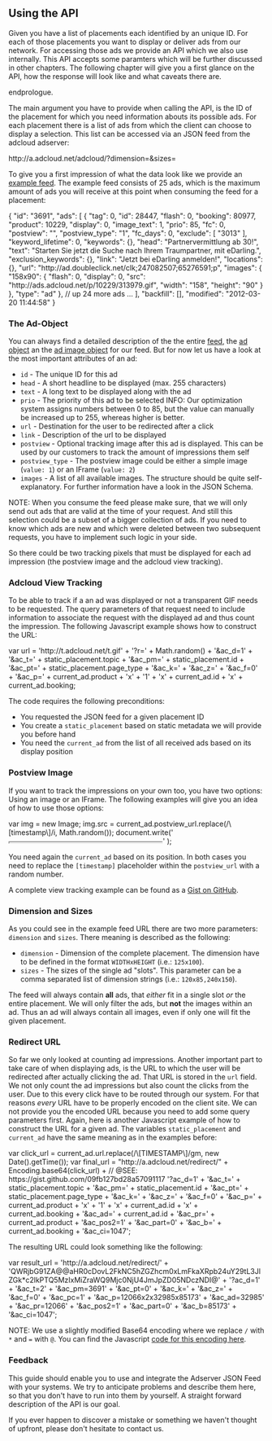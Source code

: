 ## Using the API

Given you have a list of placements each identified by an unique ID. For
each of those placements you want to display or deliver ads from our
network. For accessing those ads we provide an API which we also use
internally. This API accepts some paramters which will be further
discussed in other chapters. The following chapter will give you a first
glance on the API, how the response will look like and what caveats
there are.

endprologue.

The main argument you have to provide when calling the API, is the ID of
the placement for which you need information abouts its possible ads.
For each placement there is a list of ads from which the client can
choose to display a selection. This list can be accessed via an JSON
feed from the adcloud adserver:

<plain>
http://a.adcloud.net/adcloud/<PLACEMENT_ID>?dimension=<DIMENSION>&sizes=<SIZES>
</plain>

To give you a first impression of what the data look like we provide an
[example feed][1].  The example feed consists of 25 ads, which is the
maximum amount of ads you will receive at this point when consuming the
feed for a placement:

<javascript>
{
  "id": "3691",
  "ads": [
    {
      "tag": 0,
      "id": 28447,
      "flash": 0,
      "booking": 80977,
      "product": 10229,
      "display": 0,
      "image_text": 1,
      "prio": 85,
      "fc": 0,
      "postview": "",
      "postview_type": "1",
      "fc_days": 0,
      "exclude": [
        "3013"
      ],
      "keyword_lifetime": 0,
      "keywords": {},
      "head": "Partnervermittlung ab 30!",
      "text": "Starten Sie jetzt die Suche nach Ihrem Traumpartner, mit eDarling.",
      "exclusion_keywords": {},
      "link": "Jetzt bei eDarling anmelden!",
      "locations": {},
      "url": "http://ad.doubleclick.net/clk;247082507;65276591;p",
      "images": {
        "158x90": {
          "flash": 0,
          "display": 0,
          "src": "http://ads.adcloud.net/p/10229/313979.gif",
          "width": "158",
          "height": "90"
        }
      },
      "type": "ad"
    },
    // up 24 more ads ...
  ],
  "backfill": [],
  "modified": "2012-03-20 11:44:58"
}
</javascript>

### The Ad-Object

You can always find a detailed description of the the entire [feed][4],
the [ad object][2] an the [ad image object][3] for our feed. But for now
let us have a look at the most important attributes of an ad:

* `id` - The unique ID for this ad
* `head` - A short headline to be displayed (max. 255 characters)
* `text` - A long text to be displayed along with the ad
* `prio` - The priority of this ad to be selected
  INFO: Our optimization
  system assigns numbers between 0 to 85, but the value can manually be
  increased up to 255, whereas higher is better.
* `url` - Destination for the user to be redirected after a click
* `link` - Description of the url to be displayed
* `postview` - Optional tracking image after this ad is displayed. This
  can be used by our customers to track the amount of impressions them
  self
* `postview_type` - The postview image could be either a simple image
  (`value: 1`) or an IFrame (`value: 2`)
* `images` - A list of all available images. The structure should be
  quite self-explanatory. For further information have a look in the
  JSON Schema.

NOTE:
When you consume the feed please make sure, that we will only send out
ads that are valid at the time of your request. And still this selection
could be a subset of a bigger collection of ads. If you need to know
which ads are new and which were deleted between two subsequent
requests, you have to implement such logic in your side.

So there could be two tracking pixels that must be displayed for each
ad impression (the postview image and the adcloud view tracking).

### Adcloud View Tracking

To be able to track if a an ad was displayed or not a transparent GIF
needs to be requested. The query parameters of that request need to
include information to associate the request with the displayed ad and
thus count the impression. The following Javascript example shows how to
construct the URL:

<javascript>
var url = 'http://t.adcloud.net/t.gif' +
    '?r=' + Math.random() +
    '&ac_d=1' +
    '&ac_t=' + static_placement.topic +
    '&ac_pm=' + static_placement.id +
    '&ac_pt=' + static_placement.page_type +
    '&ac_k=' +
    '&ac_z=' +
    '&ac_f=0' +
    '&ac_p=' + current_ad.product +
        'x' + '1' +
        'x' + current_ad.id +
        'x' + current_ad.booking;
</javascript>

The code requires the following preconditions:

 * You requested the JSON feed for a given placement ID
 * You create a `static_placement` based on static metadata we will
   provide you before hand
 * You need the `current_ad` from the list of all received ads based on
   its display position

### Postview Image

If you want to track the impressions on your own too, you have two
options: Using an image or an IFrame. The following examples will give
you an idea of how to use those options:

<javascript>
    var img = new Image;
    img.src = current_ad.postview_url.replace(/\[timestamp\]/i, Math.random());
</javascript>

<javascript>
    document.write('<iframe '
        + 'vspace="0" '
        + 'hspace="0" '
        + 'allowTransparency="true" '
        + 'scrolling="no" '
        + 'marginWidth="0" '
        + 'marginHeight="0" '
        + 'frameBorder="0" '
        + 'width="1" height="1" '
        + 'border="0" '
        + 'src="'+ current_ad.postview.replace(/\[timestamp\]/i, Math.random()) +'" '
        + '></iframe>'
    );
</javascript>

You need again the `current_ad` based on its position. In both cases you need
to replace the `[timestamp]` placeholder within the `postview_url` with a
random number.

A complete view tracking example can be found as a [Gist on GitHub][6].

### Dimension and Sizes

As you could see in the example feed URL there are two more parameters:
`dimension` and `sizes`. There meaning is described as the following:

 * `dimension` - Dimension of the complete placement. The dimension have
   to be defined in the format `WIDTHxHEIGHT` (i.e.: `125x100`).
 * `sizes` - The sizes of the single ad "slots". This parameter can be a
   comma separated list of dimension strings (i.e.: `120x85,240x150`).

The feed will always contain **all** ads, that _either_ fit in a single
slot _or_ the entire placement. We will only filter the ads, but **not**
the images within an ad. Thus an ad will always contain all images, even
if only one will fit the given placement.

### Redirect URL

So far we only looked at counting ad impressions. Another important part
to take care of when displaying ads, is the URL to which the user will
be redirected after actually clicking the ad. That URL is stored in the
`url` field. We not only count the ad impressions but also count the
clicks from the user. Due to this every click have to be routed through
our system. For that reasons _every_ URL have to be properly encoded on
the client site. We can not provide you the encoded URL because you need
to add some query parameters first. Again, here is another Javascript
example of how to construct the URL for a given ad. The variables
`static_placement` and `current_ad` have the same meaning as in the
examples before:

<javascript>
var click_url = current_ad.url.replace(/\[TIMESTAMP\]/gm, new Date().getTime());
var final_url = "http://a.adcloud.net/redirect/" +
    Encoding.base64(click_url) + // @SEE: https://gist.github.com/09fb127bd28a57091117
    '?ac_d=1' +
    '&ac_t=' + static_placement.topic +
    '&ac_pm=' + static_placement.id +
    '&ac_pt=' + static_placement.page_type +
    '&ac_k=' +
    '&ac_z=' +
    '&ac_f=0' +
    '&ac_p=' + current_ad.product +
        'x' + '1' +
        'x' + current_ad.id +
        'x' + current_ad.booking +
    '&ac_ad=' + current_ad.id +
    '&ac_pr=' + current_ad.product +
    '&ac_pos2=1' +
    '&ac_part=0' +
    '&ac_b=' + current_ad.booking +
    '&ac_ci=1047';
</javascript>

The resulting URL could look something like the following:

<javascript>
var result_url = 'http://a.adcloud.net/redirect/'
    + 'QWRjbG91ZA@@aHR0cDovL2FkNC5hZGZhcm0xLmFkaXRpb24uY29tL3JlZGk*c2lkPTQ5MzIxMiZraWQ9Mjc0NjU4JmJpZD05NDczNDI@'
    + '?ac_d=1'
    + '&ac_t=2'
    + '&ac_pm=3691'
    + '&ac_pt=0'
    + '&ac_k='
    + '&ac_z='
    + '&ac_f=0'
    + '&ac_pc=1'
    + '&ac_p=12066x2x32985x85173'
    + '&ac_ad=32985'
    + '&ac_pr=12066'
    + '&ac_pos2=1'
    + '&ac_part=0'
    + '&ac_b=85173'
    + '&ac_ci=1047';
</javascript>

NOTE:
We use a slightly modified Base64 encoding where we replace `/` with `*`
and `=` with `@`. You can find the Javascript [code for this encoding
here][5].

### Feedback

This guide should enable you to use and integrate the Adserver JSON Feed
with your systems. We try to anticipate problems and describe them here,
so that you don't have to run into them by yourself. A straight forward
description of the API is our goal.

If you ever happen to discover a mistake or something we haven't thought
of upfront, please don't hesitate to contact us.

[1]: http://a.adcloud.net/adcloud/3691?dimension=728x90&sizes=158x90,158x90
[2]: https://raw.github.com/adcloud/adserver-json-feed/master/source/ad-schema.json
[3]: https://raw.github.com/adcloud/adserver-json-feed/master/source/ad-image-schema.json
[4]: https://raw.github.com/adcloud/adserver-json-feed/master/source/feed-schema.json
[5]: https://gist.github.com/09fb127bd28a57091117
[6]: https://gist.github.com/a5c5ac329da156c2c68a

